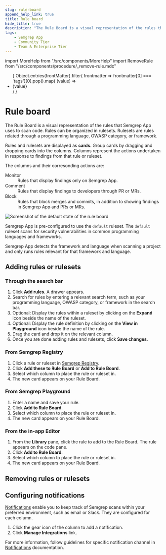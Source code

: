 ```yaml
---
slug: rule-board
append_help_link: true
title: Rule board
hide_title: true
description: "The Rule Board is a visual representation of the rules that Semgrep App uses to scan code. Rules are cards, and are grouped into columns representing the actions undertaken (whether to block, comment, or silently monitor) when a finding surfaces."
tags:
    - Semgrep App
    - Community Tier
    - Team & Enterprise Tier
---
```


import MoreHelp from "/src/components/MoreHelp"
import RemoveRule from "/src/components/procedure/_remove-rule.mdx"

<ul id="tag__badge-list">
{
Object.entries(frontMatter).filter(
    frontmatter => frontmatter[0] === 'tags')[0].pop().map(
    (value) => <li class='tag__badge-item'>{value}</li> )
}
</ul>

# Rule board

The Rule Board is a visual representation of the rules that Semgrep App uses to scan code. Rules can be organized in rulesets. Rulesets are rules related through a programming language, OWASP category, or framework.

Rules and rulesets are displayed as **cards**. Group cards by dragging and dropping cards into the columns. Columns represent the actions undertaken in response to findings from that rule or ruleset.

The columns and their corresonding actions are:

<dl>
    <dt>Monitor</dt>
    <dd>Rules that display findings only on Semgrep App.</dd>
    <dt>Comment</dt>
    <dd>Rules that display findings to developers through PR or MRs.</dd>
    <dt>Block</dt>
    <dd>Rules that block merges and commits, in addition to showing findings in Semgrep App and PRs or MRs.</dd>
</dl>

![Screenshot of the default state of the rule board](/img/rule-board.png)

Semgrep App is  pre-configured to use the `default` ruleset. The `default` ruleset scans for security vulnerabilities in common programming languages and frameworks.

Semgrep App detects the framework and language when scanning a project and only runs rules relevant for that framework and language.

## Adding rules or rulesets

### Through the search bar

1. Click **Add rules**. A drawer appears.
2. Search for rules by entering a relevant search term, such as your programming language, OWASP category, or framework in the search bar.
3. Optional: Display the rules within a ruleset by clicking on the **Expand** icon beside the name of the ruleset.
4. Optional: Display the rule definition by clicking on the **View in Playground** icon beside the name of the rule.
5. Drag the card and drop it on the relevant column.
6. Once you are done adding rules and rulesets, click **Save changes**.

### From Semgrep Registry

1. Click a rule or ruleset in [Semgrep Registry](https://semgrep.dev/explore).
2. Click **Add these to Rule Board** or **Add to Rule Board**.
3. Select which column to place the rule or ruleset in. 
4. The new card appears on your Rule Board.

### From Semgrep Playground

1. Enter a name and save your rule.
2. Click **Add to Rule Board**.
3. Select which column to place the rule or ruleset in. 
4. The new card appears on your Rule Board.

### From the in-app Editor

1. From the **Library** pane, click the rule to add to the Rule Board. The rule appears on the code pane.
2. Click **Add to Rule Board**.
3. Select which column to place the rule or ruleset in. 
4. The new card appears on your Rule Board.

## Removing rules or rulesets

<RemoveRule />

## Configuring notifications

[Notifications](../notifications) enable you to keep track of Semgrep scans within your preferred environment, such as email or Slack. They are configured for each column.

1. Click the <i class="fa-solid fa-gear"></i> gear icon of the column to add a notification.
2. Click **Manage Integrations** link.

For more information, follow guidelines for specific notification channel in [Notifications](../notifications) documentation.

<MoreHelp />
